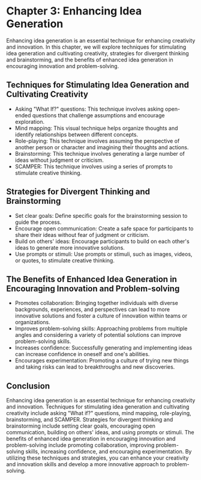 Chapter 3: Enhancing Idea Generation
====================================

Enhancing idea generation is an essential technique for enhancing creativity and innovation. In this chapter, we will explore techniques for stimulating idea generation and cultivating creativity, strategies for divergent thinking and brainstorming, and the benefits of enhanced idea generation in encouraging innovation and problem-solving.

Techniques for Stimulating Idea Generation and Cultivating Creativity
---------------------------------------------------------------------

* Asking "What If?" questions: This technique involves asking open-ended questions that challenge assumptions and encourage exploration.
* Mind mapping: This visual technique helps organize thoughts and identify relationships between different concepts.
* Role-playing: This technique involves assuming the perspective of another person or character and imagining their thoughts and actions.
* Brainstorming: This technique involves generating a large number of ideas without judgment or criticism.
* SCAMPER: This technique involves using a series of prompts to stimulate creative thinking.

Strategies for Divergent Thinking and Brainstorming
---------------------------------------------------

* Set clear goals: Define specific goals for the brainstorming session to guide the process.
* Encourage open communication: Create a safe space for participants to share their ideas without fear of judgment or criticism.
* Build on others' ideas: Encourage participants to build on each other's ideas to generate more innovative solutions.
* Use prompts or stimuli: Use prompts or stimuli, such as images, videos, or quotes, to stimulate creative thinking.

The Benefits of Enhanced Idea Generation in Encouraging Innovation and Problem-solving
--------------------------------------------------------------------------------------

* Promotes collaboration: Bringing together individuals with diverse backgrounds, experiences, and perspectives can lead to more innovative solutions and foster a culture of innovation within teams or organizations.
* Improves problem-solving skills: Approaching problems from multiple angles and considering a variety of potential solutions can improve problem-solving skills.
* Increases confidence: Successfully generating and implementing ideas can increase confidence in oneself and one's abilities.
* Encourages experimentation: Promoting a culture of trying new things and taking risks can lead to breakthroughs and new discoveries.

Conclusion
----------

Enhancing idea generation is an essential technique for enhancing creativity and innovation. Techniques for stimulating idea generation and cultivating creativity include asking "What if?" questions, mind mapping, role-playing, brainstorming, and SCAMPER. Strategies for divergent thinking and brainstorming include setting clear goals, encouraging open communication, building on others' ideas, and using prompts or stimuli. The benefits of enhanced idea generation in encouraging innovation and problem-solving include promoting collaboration, improving problem-solving skills, increasing confidence, and encouraging experimentation. By utilizing these techniques and strategies, you can enhance your creativity and innovation skills and develop a more innovative approach to problem-solving.
